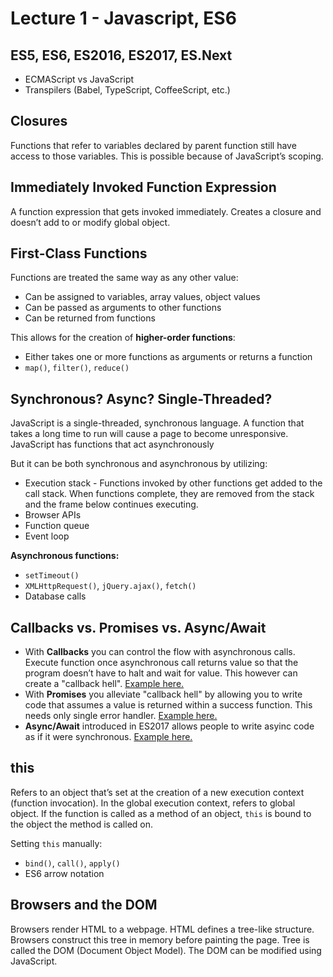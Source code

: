 # Lecture 1 - Javascript, ES6

## ES5, ES6, ES2016, ES2017, ES.Next
- ECMAScript vs JavaScript
- Transpilers (Babel, TypeScript, CoffeeScript, etc.)

## Closures
Functions that refer to variables declared by parent function still have access to those variables. This is possible because of JavaScript’s scoping.

## Immediately Invoked Function Expression
A function expression that gets invoked immediately. Creates a closure and doesn’t add to or modify global object.

## First-Class Functions
Functions are treated the same way as any other value:
- Can be assigned to variables, array values, object values
- Can be passed as arguments to other functions
- Can be returned from functions

This allows for the creation of **higher-order functions**:
- Either takes one or more functions as arguments or returns a function
- ```map()```, ```filter()```, ```reduce()```

## Synchronous? Async? Single-Threaded?
JavaScript is a single-threaded, synchronous language. A function that takes a long time to run will cause a page to become unresponsive. JavaScript has functions that act asynchronously

But it can be both synchronous and asynchronous by utilizing:
- Execution stack - Functions invoked by other functions get added to the call stack. When functions complete, they are removed from the stack and the frame below continues executing.
- Browser APIs
- Function queue
- Event loop

**Asynchronous functions:**
- ```setTimeout()```
- ```XMLHttpRequest()```, ```jQuery.ajax()```, ```fetch()```
- Database calls

## Callbacks vs. Promises vs. Async/Await
- With **Callbacks** you can control the flow with asynchronous calls. Execute function once asynchronous call returns value so that the program doesn’t have to halt and wait for value. This however can create a "callback hell". [Example here.](/a-callbackAuth.js)
- With **Promises** you alleviate "callback hell" by allowing you to write code that assumes a value is returned within a success function. This needs only single error handler. [Example here.](/a-promiseAuth.js)
- **Async/Await** introduced in ES2017 allows people to write asyinc code as if it were synchronous. [Example here.](/a-asyncAwaitAuth.js)

## this
Refers to an object that’s set at the creation of a new execution context (function invocation). In the global execution context, refers to global object. If the function is called as a method of an object, ```this``` is bound to the object the method is called on.

Setting ```this``` manually:
- ```bind()```, ```call()```, ```apply()```
- ES6 arrow notation

## Browsers and the DOM
Browsers render HTML to a webpage. HTML defines a tree-like structure. Browsers construct this tree in memory before painting the page. Tree is called the DOM (Document Object Model). The DOM can be modified using JavaScript.


